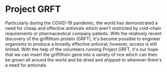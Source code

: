 # Project GRFT
Particularly during the COVID-19 pandemic, the world has demonstrated a need for cheap and effective antivirals which aren't restricted by cold-chain requirements or pharmaceutical company patents. With the relatively recent discovery of the griffithsin protein (GRFT), it's become possible to engineer organisms to produce a broadly effective antiviral; however, access is still limited. With the help of the volunteers running Project GRFT, it's our hope that we can insert the griffithsin gene into a variety of rice which can then be grown all around the world and be dried and shipped to wherever there's a need for antivirals.
